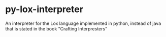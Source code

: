 # py-lox-interpreter
An interpreter for the Lox language implemented in python, instead of java that is stated in the book "Crafting Interpresters"
